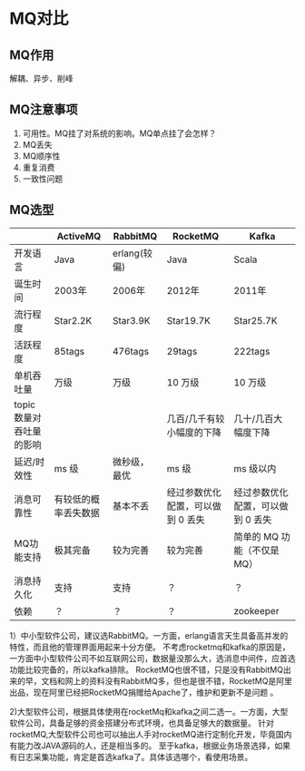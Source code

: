 # MQ对比
## MQ作用
解耦、异步、削峰
## MQ注意事项
1. 可用性。MQ挂了对系统的影响。MQ单点挂了会怎样？
2. MQ丢失
3. MQ顺序性
4. 重复消费
5. 一致性问题
## MQ选型
|                 | ActiveMQ   | RabbitMQ   | RocketMQ           | Kafka              |
|-----------------|------------|------------|--------------------|--------------------|
| 开发语言            | Java       | erlang(较偏) | Java               | Scala              |
| 诞生时间            | 2003年      | 2006年      | 2012年              | 2011年              |
| 流行程度            | Star2.2K   | Star3.9K   | Star19.7K          | Star25.7K          |
| 活跃程度            | 85tags     | 476tags    | 29tags             | 222tags            |
| 单机吞吐量           | 万级         | 万级         | 10 万级              | 10 万级              |
| topic 数量对吞吐量的影响 |            |            | 几百/几千有较小幅度的下降      | 几十/几百大幅度下降         |
| 延迟/时效性          | ms 级       | 微秒级，最优     | ms 级               | ms 级以内             |
| 消息可靠性           | 有较低的概率丢失数据 | 基本不丢       | 经过参数优化配置，可以做到 0 丢失 | 经过参数优化配置，可以做到 0 丢失 |
| MQ功能支持          | 极其完备       | 较为完善       | 较为完善               | 简单的 MQ 功能（不仅是MQ）   |
| 消息持久化           | 支持         | 支持         | ？                  | ？                  |
| 依赖              | ？          | ？          | ？                  | zookeeper          |

1）中小型软件公司，建议选RabbitMQ。一方面，erlang语言天生具备高并发的特性，而且他的管理界面用起来十分方便。
不考虑rocketmq和kafka的原因是，一方面中小型软件公司不如互联网公司，数据量没那么大，选消息中间件，应首选功能比较完备的，所以kafka排除。
RocketMQ也很不错，只是没有RabbitMQ出来的早，文档和网上的资料没有RabbitMQ多，但也是很不错，RocketMQ是阿里出品，现在阿里已经把RocketMQ捐赠给Apache了，维护和更新不是问题 。

2)大型软件公司，根据具体使用在rocketMq和kafka之间二选一。一方面，大型软件公司，具备足够的资金搭建分布式环境，也具备足够大的数据量。
针对rocketMQ,大型软件公司也可以抽出人手对rocketMQ进行定制化开发，毕竟国内有能力改JAVA源码的人，还是相当多的。
至于kafka，根据业务场景选择，如果有日志采集功能，肯定是首选kafka了。具体该选哪个，看使用场景。